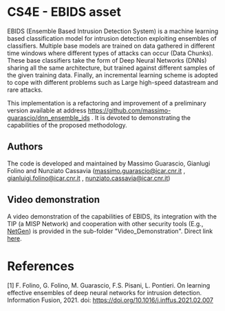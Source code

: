 # CS4E - EBIDS asset
EBIDS (Ensemble Based Intrusion Detection System) is a machine learning based classification model for intrusion detection exploiting ensembles of classifiers. Multiple base models are trained on data gathered in different time windows where different types of attacks can occur (Data Chunks). These base classifiers take the form of Deep Neural Networks (DNNs) sharing all the same architecture, but trained against different samples of the given training data. Finally, an incremental learning scheme is adopted to cope with different problems such as Large high-speed datastream and rare attacks.

This implementation is a refactoring and improvement of a preliminary version available at address https://github.com/massimo-guarascio/dnn_ensemble_ids . It is devoted to demonstrating the capabilities of the proposed methodology.

## Authors

The code is developed and maintained by Massimo Guarascio, Gianlugi Folino and Nunziato Cassavia (massimo.guarascio@icar.cnr.it , gianluigi.folino@icar.cnr.it , nunziato.cassavia@icar.cnr.it)

## Video demonstration
A video demonstration of the capabilities of EBIDS, its integration with the TIP (a MISP Network) and cooperation with other security tools (E.g., [NetGen](https://github.com/daniele-canavese/netgen)) is provided in the sub-folder "Video_Demonstration".
Direct link [here](https://github.com/massimo-guarascio/cs4e_ebids_asset/tree/main/Video_Demonstration).
<!---
old video link
https://drive.google.com/file/d/197Vjl2LPmhMkv9oB7OlKwTZ0ayExLaQ7/view
-->

# References
[1] F. Folino, G. Folino, M. Guarascio, F.S. Pisani, L. Pontieri. On learning effective ensembles of deep neural networks for intrusion detection. Information Fusion, 2021. doi: https://doi.org/10.1016/j.inffus.2021.02.007

